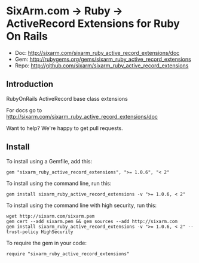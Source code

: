 # SixArm.com → Ruby → <br> ActiveRecord Extensions for Ruby On Rails

* Doc: <http://sixarm.com/sixarm_ruby_active_record_extensions/doc>
* Gem: <http://rubygems.org/gems/sixarm_ruby_active_record_extensions>
* Repo: <http://github.com/sixarm/sixarm_ruby_active_record_extensions>
<!--HEADER-SHUT-->


## Introduction

RubyOnRails ActiveRecord base class extensions

For docs go to <http://sixarm.com/sixarm_ruby_active_record_extensions/doc>

Want to help? We're happy to get pull requests.


<!--INSTALL-OPEN-->

## Install

To install using a Gemfile, add this:

    gem "sixarm_ruby_active_record_extensions", ">= 1.0.6", "< 2"

To install using the command line, run this:

    gem install sixarm_ruby_active_record_extensions -v ">= 1.0.6, < 2"

To install using the command line with high security, run this:

    wget http://sixarm.com/sixarm.pem
    gem cert --add sixarm.pem && gem sources --add http://sixarm.com
    gem install sixarm_ruby_active_record_extensions -v ">= 1.0.6, < 2" --trust-policy HighSecurity

To require the gem in your code:

    require "sixarm_ruby_active_record_extensions"

<!--INSTALL-SHUT-->
